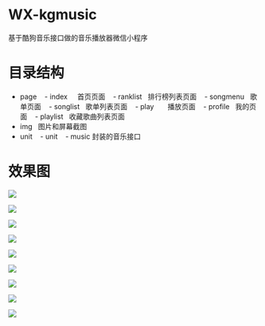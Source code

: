 # WX-kgmusic
基于酷狗音乐接口做的音乐播放器微信小程序

# 目录结构
* page
    -  index      首页页面
    -  ranklist   排行榜列表页面
    -  songmenu   歌单页面
    -  songlist   歌单列表页面
    -  play       播放页面
    -  profile    我的页面
    -  playlist   收藏歌曲列表页面
* img   图片和屏幕截图
* unit
    -  unit
    -  music  封装的音乐接口


# 效果图

![](https://github.com/Ercyao/WX-kgmusic/blob/master/img/1-1.jpg)

![](https://github.com/Ercyao/WX-kgmusic/blob/master/img/1-2.jpg)

![](https://github.com/Ercyao/WX-kgmusic/blob/master/img/1-3.jpg)

![](https://github.com/Ercyao/WX-kgmusic/blob/master/img/2-1.jpg)

![](https://github.com/Ercyao/WX-kgmusic/blob/master/img/2-2.jpg)

![](https://github.com/Ercyao/WX-kgmusic/blob/master/img/2-3.jpg)

![](https://github.com/Ercyao/WX-kgmusic/blob/master/img/3-1.jpg)

![](https://github.com/Ercyao/WX-kgmusic/blob/master/img/3-2.jpg)

![](https://github.com/Ercyao/WX-kgmusic/blob/master/img/4-1.jpg)


